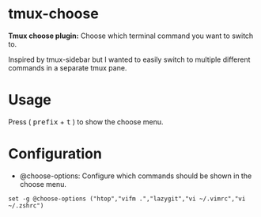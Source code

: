 # tmux-choose
**Tmux choose plugin:** Choose which terminal command you want to switch to.

Inspired by tmux-sidebar but I wanted to easily switch to multiple different commands in a separate tmux pane. 

# Usage

Press ( <kbd>prefix</kbd> + <kbd>t</kbd> ) to show the choose menu. 

# Configuration

- @choose-options: Configure which commands should be shown in the choose menu.

```
set -g @choose-options ("htop","vifm .","lazygit","vi ~/.vimrc","vi ~/.zshrc")
```

